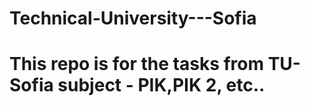# Technical-University---Sofia
# This repo is for the tasks from TU-Sofia subject - PIK,PIK 2, etc..
